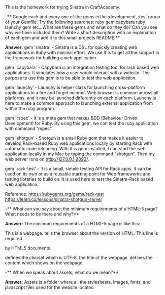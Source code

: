 This is the homework for trying Sinatra in CraftAcademy.

-** Google each and every one of the gems in the :development, :test group of your Gemfile. Try the following searches:
ruby gem capybara
ruby launchy gem
etc...What are these gems and what do they do? Can you see why we have included them?
Write a short description with an explanation of each gem and add it to this small
projects README.**

**Answer:**
gem 'sinatra' - Sinatra is a DSL for quickly creating web applications in Ruby with minimal effort.
We use this to get all the support in the framework for building a web application.

gem 'capybara' - Capybara is an integration testing tool for rack based web applications.
It simulates how a user would interact with a website. The purpose to use this gem is to be able
to test the web application.

gem 'launchy' - Launchy is helper class for launching cross-platform applications in a fire and forget manner.
Web browser is common across all platforms, and it may be launched differently on each platform.
Launchy is here to make a common approach to launching external application from within
the ruby program.

gem 'rspec' - It is a meta gem that makes BDD (Behaviour Driven Development) for Ruby.
By using this gem, we can test the ruby application with command "rspec".

gem 'shotgun' - Shotgun is a small Ruby gem that makes it easier to develop Rack-based
Ruby web applications locally by starting Rack with automatic code reloading.
With this gem installed, I can start the web application locally in my Mac by typing the
command "shotgun". Then my web server runs on http://127.0.0.1:9393/.

gem 'rack-test' - It is a small, simple testing API for Rack apps.
It can be used on its own or as a reusable starting point for Web frameworks and
testing libraries to build on. It is used here to test the Sinatra-Rack based web application.

Reference: https://rubygems.org/gems/rack-test
           https://learn.co/lessons/sinatra-shotgun-server

-** What can you say about the minimum requirements of a HTML-5 page? What needs
to be there and why?**

**Answer:**
The minimum requirements of a HTML-5 page is like this:
<!DOCTYPE html>
<head>
  <meta charset="utf-8">
  <title>My Sinatra App</title>
</head>
<body>
  This is a webpage.
</body>

<!DOCTYPE html> tells the browser about the version of HTML. This line is required
by HTML5 documents.
<head></head> defines the charset which is UTF-8, the title of the webpage.
<body></body> defines the content which shows on the webpage.

-** When we speak about assets, what do we mean?**

**Answer:**
Assets is a folder where all the stylesheets, images, fonts, and javascript files
used for the website locates.
